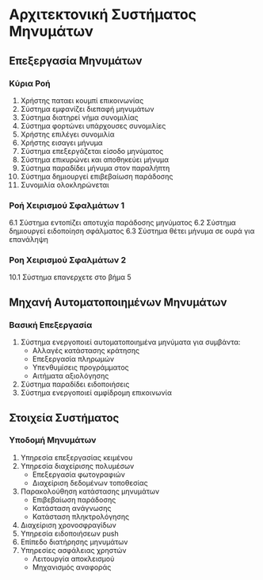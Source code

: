 # Αρχιτεκτονική Συστήματος Μηνυμάτων

## Επεξεργασία Μηνυμάτων
### Κύρια Ροή
1. Χρήστης παταει κουμπί επικοινωνίας
2. Σύστημα εμφανίζει διεπαφή μηνυμάτων
3. Σύστημα διατηρεί νήμα συνομιλίας
4. Σύστημα φορτώνει υπάρχουσες συνομιλίες
5. Χρήστης επιλέγει συνομιλία
6. Χρήστης εισαγει μήνυμα
7. Σύστημα επεξεργάζεται είσοδο μηνύματος
8. Σύστημα επικυρώνει και αποθηκεύει μήνυμα
9. Σύστημα παραδίδει μήνυμα στον παραλήπτη
10. Σύστημα δημιουργεί επιβεβαίωση παράδοσης
11. Συνομιλία ολοκληρώνεται

### Ροή Χειρισμού Σφαλμάτων 1
6.1 Σύστημα εντοπίζει αποτυχία παράδοσης μηνύματος
6.2 Σύστημα δημιουργεί ειδοποίηση σφάλματος
6.3 Σύστημα θέτει μήνυμα σε ουρά για επανάληψη

### Ροη Χειρισμού Σφαλμάτων 2
10.1 Σύστημα επανερχετε στο βήμα 5

## Μηχανή Αυτοματοποιημένων Μηνυμάτων
### Βασική Επεξεργασία
1. Σύστημα ενεργοποιεί αυτοματοποιημένα μηνύματα για συμβάντα:
   - Αλλαγές κατάστασης κράτησης
   - Επεξεργασία πληρωμών
   - Υπενθυμίσεις προγράμματος
   - Αιτήματα αξιολόγησης
2. Σύστημα παραδίδει ειδοποιήσεις
3. Σύστημα ενεργοποιεί αμφίδρομη επικοινωνία

## Στοιχεία Συστήματος
### Υποδομή Μηνυμάτων
1. Υπηρεσία επεξεργασίας κειμένου
2. Υπηρεσία διαχείρισης πολυμέσων
   - Επεξεργασία φωτογραφιών
   - Διαχείριση δεδομένων τοποθεσίας
3. Παρακολούθηση κατάστασης μηνυμάτων
   - Επιβεβαίωση παράδοσης
   - Κατάσταση ανάγνωσης
   - Κατάσταση πληκτρολόγησης
4. Διαχείριση χρονοσφραγίδων
5. Υπηρεσία ειδοποιήσεων push
6. Επίπεδο διατήρησης μηνυμάτων
7. Υπηρεσίες ασφάλειας χρηστών
   - Λειτουργία αποκλεισμού
   - Μηχανισμός αναφοράς
